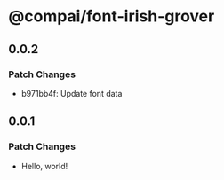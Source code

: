 # @compai/font-irish-grover

## 0.0.2

### Patch Changes

- b971bb4f: Update font data

## 0.0.1

### Patch Changes

- Hello, world!

